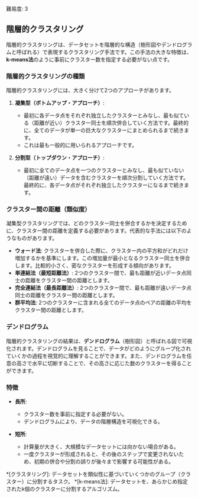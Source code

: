 難易度: 3

## 階層的クラスタリング

階層的クラスタリングは、データセットを階層的な構造（樹形図やデンドログラムと呼ばれる）で表現するクラスタリング手法です。この手法の大きな特徴は、**k-means法**のように事前にクラスター数を指定する必要がない点です。

### 階層的クラスタリングの種類

階層的クラスタリングには、大きく分けて2つのアプローチがあります。

1.  **凝集型（ボトムアップ・アプローチ）**:
    *   最初に各データ点をそれぞれ独立したクラスターとみなし、最も似ている（距離が近い）クラスター同士を順次併合していく方法です。最終的に、全てのデータが単一の巨大なクラスターにまとめられるまで続きます。
    *   これは最も一般的に用いられるアプローチです。

2.  **分割型（トップダウン・アプローチ）**:
    *   最初に全てのデータ点を一つのクラスターとみなし、最も似ていない（距離が遠い）データを含むクラスターを順次分割していく方法です。最終的に、各データ点がそれぞれ独立したクラスターになるまで続きます。

### クラスター間の距離（類似度）

凝集型クラスタリングでは、どのクラスター同士を併合するかを決定するために、クラスター間の距離を定義する必要があります。代表的な手法には以下のようなものがあります。

-   **ウォード法**: クラスターを併合した際に、クラスター内の平方和がどれだけ増加するかを基準にします。この増加量が最小となるクラスター同士を併合します。比較的小さく、密なクラスターを形成する傾向があります。
-   **単連結法（最短距離法）**: 2つのクラスター間で、最も距離が近いデータ点同士の距離をクラスター間の距離とします。
-   **完全連結法（最長距離法）**: 2つのクラスター間で、最も距離が遠いデータ点同士の距離をクラスター間の距離とします。
-   **群平均法**: 2つのクラスターに含まれる全てのデータ点のペアの距離の平均をクラスター間の距離とします。

### デンドログラム

階層的クラスタリングの結果は、**デンドログラム**（樹形図）と呼ばれる図で可視化されます。デンドログラムを見ることで、データがどのようにグループ化されていくかの過程を視覚的に理解することができます。また、デンドログラムを任意の高さで水平に切断することで、その高さに応じた数のクラスターを得ることができます。

### 特徴

- **長所**:
    - クラスター数を事前に指定する必要がない。
    - デンドログラムにより、データの階層構造を可視化できる。

- **短所**:
    - 計算量が大きく、大規模なデータセットには向かない場合がある。
    - 一度クラスターが形成されると、その後のステップで変更されないため、初期の併合や分割の誤りが後々まで影響する可能性がある。

*[クラスタリング]: データセットを類似性に基づいていくつかのグループ（クラスター）に分割するタスク。
*[k-means法]: データセットを、あらかじめ指定されたk個のクラスターに分割するアルゴリズム。